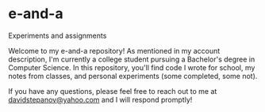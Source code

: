 # e-and-a
Experiments and assignments

Welcome to my e-and-a repository! As mentioned in my account description, I'm currently a college student pursuing a Bachelor's degree in Computer Science.
In this repository, you'll find code I wrote for school, my notes from classes, and personal experiments (some completed, some not).

If you have any questions, please feel free to reach out to me at davidstepanov@yahoo.com and I will respond promptly!
